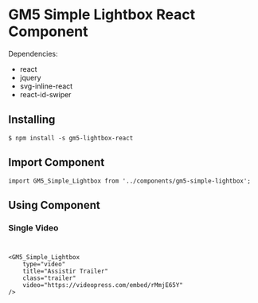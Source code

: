 # GM5 Simple Lightbox React Component

Dependencies:
<ul>
  <li>react</li>
  <li>jquery</li>
  <li>svg-inline-react</li>
  <li>react-id-swiper</li>
</ul>

<h2>Installing</h2>
<code>$ npm install -s gm5-lightbox-react</code>
<h2>Import Component</h2>
<code>import GM5_Simple_Lightbox from '../components/gm5-simple-lightbox';</code>
<h2>Using Component</h2>
<h3>Single Video</h3>
<code>
<pre>
&lt;GM5_Simple_Lightbox
	type="video"
	title="Assistir Trailer"
	class="trailer"
	video="https://videopress.com/embed/rMmjE65Y"
/&#62;
</pre>
</code>
